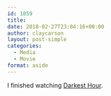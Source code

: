 ```yaml
---
id: 1859
title: 
date: 2018-02-27T23:04:16+00:00
author: claycarson
layout: post-simple
categories: 
  - Media
  - Movie
format: aside
---
```

I finished watching [Darkest Hour](https://imdb.com/title/tt4555426/?ref=m_nv_sr_1).